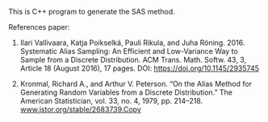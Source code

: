 This is C++ program to generate the SAS method. 

References paper: 

1. Ilari Vallivaara, Katja Poikselkä, Pauli Rikula, and Juha
Röning. 2016. Systematic Alias Sampling: An Efficient and Low-Variance Way to
Sample from a Discrete Distribution. ACM Trans. Math. Softw. 43, 3, Article 18
(August 2016), 17 pages. DOI: https://doi.org/10.1145/2935745

2. Kronmal, Richard A., and Arthur V. Peterson. “On the Alias Method for
Generating Random Variables from a Discrete Distribution.” The American
Statistician, vol. 33, no. 4, 1979, pp. 214–218.
www.jstor.org/stable/2683739.Copy

